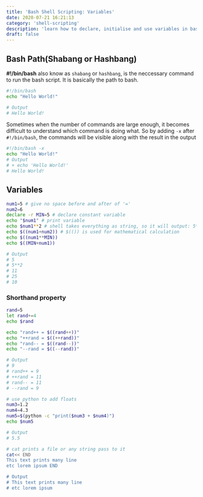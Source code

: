```yaml
---
title: 'Bash Shell Scripting: Variables'
date: 2020-07-21 16:21:13
category: 'shell-scripting'
description: 'learn how to declare, initialise and use variables in bash shell scripting. Understand how to perform mathematical operations in bash shell scripting'
draft: false
---
```

## Bash Path(Shabang or Hashbang)
**#!/bin/bash** also know as `shabang` or `hashbang`, is the neccessary command to run the bash script. It is basically the path to bash.

```bash
#!/bin/bash
echo "Hello World!"

# Output
# Hello World!
```
Sometimes when the number of commands are large enough, it becomes difficult to understand which command is doing what. So by adding `-x` after `#!/bin/bash`, the commands will be visible along with the result in the output
```bash
#!/bin/bash -x
echo "Hello World!"
# Output
# + echo 'Hello World!'
# Hello World!
```

## Variables
```bash
num1=5 # give no space before and after of '='
num2=6
declare -r MIN=5 # declare constant variable
echo "$num1" # print variable
echo $num1**2 # shell takes everything as string, so it will output: 5**2
echo $((num1+num2)) # $(()) is used for mathematical calculation
echo $((num1**MIN))
echo $((MIN+num1))

# Output
# 5
# 5**2
# 11
# 25
# 10
```

### Shorthand property
```bash
rand=5
let rand+=4
echo $rand

echo "rand++ = $((rand++))"
echo "++rand = $((++rand))"
echo "rand-- = $((rand--))"
echo "--rand = $((--rand))"

# Output
# 9
# rand++ = 9
# ++rand = 11
# rand-- = 11
# --rand = 9
```

```bash
# use python to add floats
num3=1.2
num4=4.3
num5=$(python -c "print($num3 + $num4)")
echo $num5

# Output
# 5.5
```

```bash
# cat prints a file or any string pass to it
cat<< END
This text prints many line
etc lorem ipsum END

# Output
# This text prints many line
# etc lorem ipsum
```


